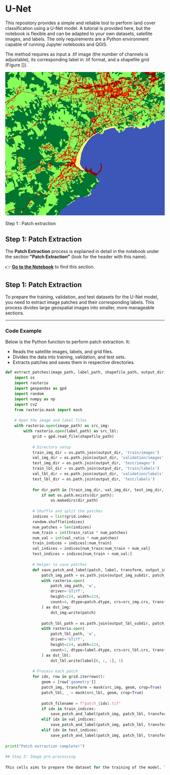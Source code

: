# U-Net

This repository provides a simple and reliable tool to perform land cover classification using a U-Net model. A tutorial is provided here, but the notebook is flexible and can be adapted to your own datasets, satellite images, and labels. The only requirements are a Python environment capable of running Jupyter notebooks and QGIS.

The method requires as input a .tif image (the number of channels is adjustable), its corresponding label in .tif format, and a shapefile grid (Figure []).

![Description de l'image](./Fig/Label.png)

Step 1 : Patch extraction 

## Step 1: Patch Extraction

The **Patch Extraction** process is explained in detail in the notebook under the section **"Patch Extraction"** (look for the header with this name).

👉 **[Go to the Notebook](./Toolbox/Unet_tutorial.ipynb)** to find this section.

## Step 1: Patch Extraction

To prepare the training, validation, and test datasets for the U-Net model, you need to extract image patches and their corresponding labels. This process divides large geospatial images into smaller, more manageable sections.

---

### **Code Example**

Below is the Python function to perform patch extraction. It:
- Reads the satellite images, labels, and grid files.
- Divides the data into training, validation, and test sets.
- Extracts patches and saves them in respective directories.

```python
def extract_patches(image_path, label_path, shapefile_path, output_dir, train_ratio=0.75, val_ratio=0.2, test_ratio=0.05):
    import os
    import rasterio
    import geopandas as gpd
    import random
    import numpy as np
    import cv2
    from rasterio.mask import mask
    
    # Open the image and label files
    with rasterio.open(image_path) as src_img:
        with rasterio.open(label_path) as src_lbl:
            grid = gpd.read_file(shapefile_path)

            # Directory setup
            train_img_dir = os.path.join(output_dir, 'train/images')
            val_img_dir = os.path.join(output_dir, 'validation/images')
            test_img_dir = os.path.join(output_dir, 'test/images')
            train_lbl_dir = os.path.join(output_dir, 'train/labels')
            val_lbl_dir = os.path.join(output_dir, 'validation/labels')
            test_lbl_dir = os.path.join(output_dir, 'test/labels')
            
            for dir_path in [train_img_dir, val_img_dir, test_img_dir, train_lbl_dir, val_lbl_dir, test_lbl_dir]:
                if not os.path.exists(dir_path):
                    os.makedirs(dir_path)

            # Shuffle and split the patches
            indices = list(grid.index)
            random.shuffle(indices)
            num_patches = len(indices)
            num_train = int(train_ratio * num_patches)
            num_val = int(val_ratio * num_patches)
            train_indices = indices[:num_train]
            val_indices = indices[num_train:num_train + num_val]
            test_indices = indices[num_train + num_val:]
            
            # Helper to save patches
            def save_patch_and_label(patch, label, transform, output_img_subdir, output_lbl_subdir, patch_filename):
                patch_img_path = os.path.join(output_img_subdir, patch_filename)
                with rasterio.open(
                    patch_img_path, 'w',
                    driver='GTiff',
                    height=224, width=224,
                    count=4, dtype=patch.dtype, crs=src_img.crs, transform=transform
                ) as dst_img:
                    dst_img.write(patch)
                
                patch_lbl_path = os.path.join(output_lbl_subdir, patch_filename)
                with rasterio.open(
                    patch_lbl_path, 'w',
                    driver='GTiff',
                    height=224, width=224,
                    count=1, dtype=label.dtype, crs=src_lbl.crs, transform=transform
                ) as dst_lbl:
                    dst_lbl.write(label[0, :, :], 1)
            
            # Process each patch
            for idx, row in grid.iterrows():
                geom = [row['geometry']]
                patch_img, transform = mask(src_img, geom, crop=True)
                patch_lbl, _ = mask(src_lbl, geom, crop=True)

                patch_filename = f"patch_{idx}.tif"
                if idx in train_indices:
                    save_patch_and_label(patch_img, patch_lbl, transform, train_img_dir, train_lbl_dir, patch_filename)
                elif idx in val_indices:
                    save_patch_and_label(patch_img, patch_lbl, transform, val_img_dir, val_lbl_dir, patch_filename)
                elif idx in test_indices:
                    save_patch_and_label(patch_img, patch_lbl, transform, test_img_dir, test_lbl_dir, patch_filename)

print("Patch extraction complete!")

## Step 2: Image pre-processing

This cells aims to prepare the dataset for the training of the model. The cells will read your dataset, normalize them, transform them as tensor, you can also visualise a dataset to check if you patch and labels are the same for the training.
